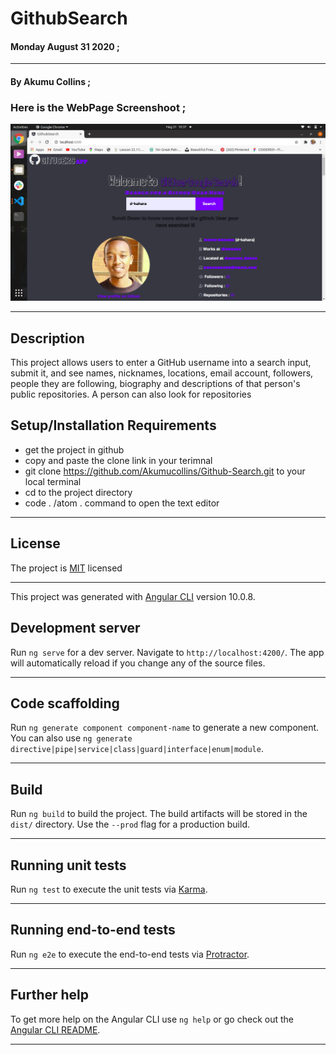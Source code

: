 # GithubSearch

#### **Monday August 31 2020** ;

***

#### By **Akumu Collins** ;

### Here is the **WebPage Screenshoot** ;

![alt text](src/assets/img/Screen_shot.png)

---

## Description
This project allows users to enter a GitHub username into a search input, submit it, and see names, nicknames, locations, email account, followers, people they are following, biography and descriptions of that person's public repositories. A person can also look for repositories 

## Setup/Installation Requirements
* get the project in github
* copy and  paste the clone link in your terimnal
* git clone https://github.com/Akumucollins/Github-Search.git to your local terminal
* cd to the project directory
* code . /atom . command  to open the text editor

---

## License
The project is [MIT](LICENSE) licensed 

***
This project was generated with [Angular CLI](https://github.com/angular/angular-cli) version 10.0.8.

## Development server

Run `ng serve` for a dev server. Navigate to `http://localhost:4200/`. The app will automatically reload if you change any of the source files.

---

## Code scaffolding

Run `ng generate component component-name` to generate a new component. You can also use `ng generate directive|pipe|service|class|guard|interface|enum|module`.

***

## Build

Run `ng build` to build the project. The build artifacts will be stored in the `dist/` directory. Use the `--prod` flag for a production build.

---

## Running unit tests

Run `ng test` to execute the unit tests via [Karma](https://karma-runner.github.io).

***

## Running end-to-end tests

Run `ng e2e` to execute the end-to-end tests via [Protractor](http://www.protractortest.org/).

---

## Further help

To get more help on the Angular CLI use `ng help` or go check out the [Angular CLI README](https://github.com/angular/angular-cli/blob/master/README.md).

***